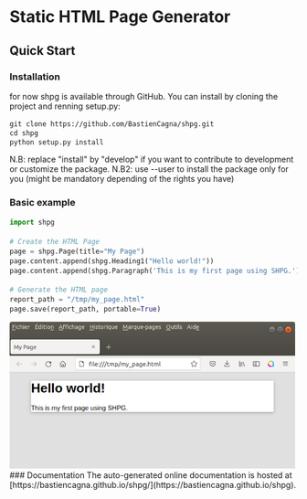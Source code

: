 # Static HTML Page Generator

## Quick Start
### Installation
for now shpg is available through GitHub. You can install by cloning the project and renning setup.py:
```shell
git clone https://github.com/BastienCagna/shpg.git
cd shpg
python setup.py install
```
N.B: replace "install" by "develop" if you want to contribute to development or customize the package.
N.B2: use --user to install the package only for you (might be mandatory depending of the rights you have)

### Basic example
```python
import shpg

# Create the HTML Page
page = shpg.Page(title="My Page")
page.content.append(shpg.Heading1("Hello world!"))
page.content.append(shpg.Paragraph('This is my first page using SHPG.'))

# Generate the HTML page
report_path = "/tmp/my_page.html"
page.save(report_path, portable=True)
```
<img src="https://github.com/BastienCagna/shpg/blob/c5e69ac3d20bc46620f2892355ea16930e78c609/doc/index/basic_page.png" width="500px" height="auto" >
### Documentation
The auto-generated online documentation is hosted at [https://bastiencagna.github.io/shpg/](https://bastiencagna.github.io/shpg).